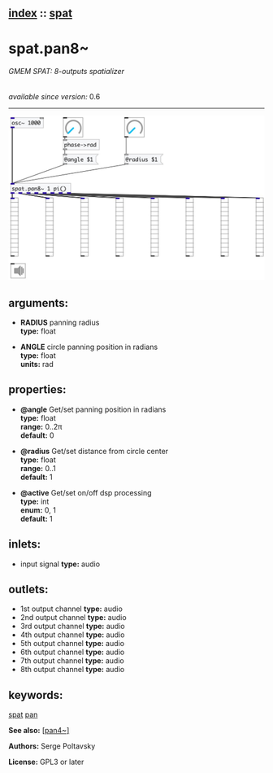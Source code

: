 [index](index.html) :: [spat](category_spat.html)
---

# spat.pan8~

###### GMEM SPAT: 8-outputs spatializer

*available since version:* 0.6

---




[![example](../examples/img/spat.pan8~.jpg)](../examples/pd/spat.pan8~.pd)



## arguments:

* **RADIUS**
panning radius<br>
__type:__ float<br>

* **ANGLE**
circle panning position in radians<br>
__type:__ float<br>
__units:__ rad<br>





## properties:

* **@angle** 
Get/set panning position in radians<br>
__type:__ float<br>
__range:__ 0..2π<br>
__default:__ 0<br>

* **@radius** 
Get/set distance from circle center<br>
__type:__ float<br>
__range:__ 0..1<br>
__default:__ 1<br>

* **@active** 
Get/set on/off dsp processing<br>
__type:__ int<br>
__enum:__ 0, 1<br>
__default:__ 1<br>



## inlets:

* input signal 
__type:__ audio<br>



## outlets:

* 1st output channel
__type:__ audio<br>
* 2nd output channel
__type:__ audio<br>
* 3rd output channel
__type:__ audio<br>
* 4th output channel
__type:__ audio<br>
* 5th output channel
__type:__ audio<br>
* 6th output channel
__type:__ audio<br>
* 7th output channel
__type:__ audio<br>
* 8th output channel
__type:__ audio<br>



## keywords:

[spat](keywords/spat.html)
[pan](keywords/pan.html)



**See also:**
[\[pan4~\]](pan4~.html)




**Authors:** Serge Poltavsky




**License:** GPL3 or later





